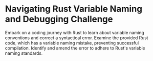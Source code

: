 # Navigating Rust Variable Naming and Debugging Challenge

Embark on a coding journey with Rust to learn about variable naming conventions and correct a syntactical error. Examine the provided Rust code, which has a variable naming mistake, preventing successful compilation. Identify and amend the error to adhere to Rust's variable naming standards.
